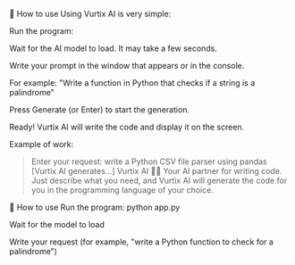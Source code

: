 🚀 How to use
Using Vurtix AI is very simple:

Run the program:

Wait for the AI model to load. It may take a few seconds.

Write your prompt in the window that appears or in the console.

For example: "Write a function in Python that checks if a string is a palindrome"

Press Generate (or Enter) to start the generation.

Ready! Vurtix AI will write the code and display it on the screen.

Example of work:

> Enter your request: write a Python CSV file parser using pandas
[Vurtix AI generates...]
Vurtix AI 🤖✨
Your AI partner for writing code. Just describe what you need, and Vurtix AI will generate the code for you in the programming language of your choice.

🚀 How to use
Run the program: python app.py

Wait for the model to load

Write your request (for example, "write a Python function to check for a palindrome")
